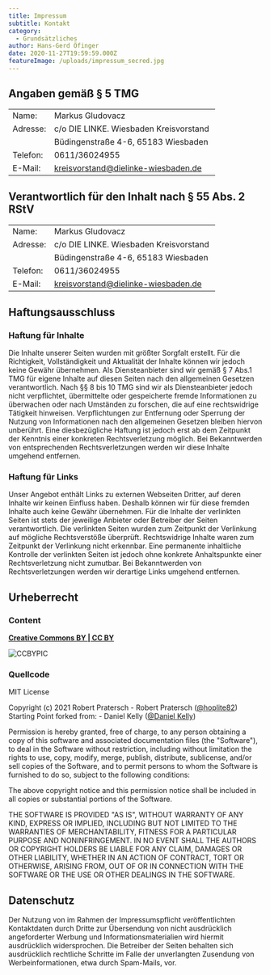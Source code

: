 ```yaml
---
title: Impressum
subtitle: Kontakt
category:
  - Grundsätzliches
author: Hans-Gerd Öfinger
date: 2020-11-27T19:59:59.000Z
featureImage: /uploads/impressum_secred.jpg
---
```

## Angaben gemäß § 5 TMG

|          |                                         |
| -------- | --------------------------------------- |
| Name:    | Markus Gludovacz                        |
| Adresse: | c/o DIE LINKE. Wiesbaden Kreisvorstand  |
|          | Büdingenstraße 4-6, 65183 Wiesbaden     |
| Telefon: | 0611/36024955                           |
| E-Mail:  | kreisvorstand@dielinke-wiesbaden.de     |

## Verantwortlich für den Inhalt nach § 55 Abs. 2 RStV

|          |                                         |
| -------- | --------------------------------------- |
| Name:    | Markus Gludovacz                        |
| Adresse: | c/o DIE LINKE. Wiesbaden Kreisvorstand  |
|          | Büdingenstraße 4-6, 65183 Wiesbaden     |
| Telefon: | 0611/36024955                           |
| E-Mail:  | kreisvorstand@dielinke-wiesbaden.de     |

## Haftungsausschluss

### Haftung für Inhalte

Die Inhalte unserer Seiten wurden mit größter Sorgfalt erstellt. Für die Richtigkeit, Vollständigkeit und Aktualität der Inhalte können wir jedoch keine Gewähr übernehmen. Als Diensteanbieter sind wir gemäß § 7 Abs.1 TMG für eigene Inhalte auf diesen Seiten nach den allgemeinen Gesetzen verantwortlich. Nach §§ 8 bis 10 TMG sind wir als Diensteanbieter jedoch nicht verpflichtet, übermittelte oder gespeicherte fremde Informationen zu überwachen oder nach Umständen zu forschen, die auf eine rechtswidrige Tätigkeit hinweisen. Verpflichtungen zur Entfernung oder Sperrung der Nutzung von Informationen nach den allgemeinen Gesetzen bleiben hiervon unberührt. Eine diesbezügliche Haftung ist jedoch erst ab dem Zeitpunkt der Kenntnis einer konkreten Rechtsverletzung möglich. Bei Bekanntwerden von entsprechenden Rechtsverletzungen werden wir diese Inhalte umgehend entfernen.

### Haftung für Links

Unser Angebot enthält Links zu externen Webseiten Dritter, auf deren Inhalte wir keinen Einfluss haben. Deshalb können wir für diese fremden Inhalte auch keine Gewähr übernehmen. Für die Inhalte der verlinkten Seiten ist stets der jeweilige Anbieter oder Betreiber der Seiten verantwortlich. Die verlinkten Seiten wurden zum Zeitpunkt der Verlinkung auf mögliche Rechtsverstöße überprüft. Rechtswidrige Inhalte waren zum Zeitpunkt der Verlinkung nicht erkennbar. Eine permanente inhaltliche Kontrolle der verlinkten Seiten ist jedoch ohne konkrete Anhaltspunkte einer Rechtsverletzung nicht zumutbar. Bei Bekanntwerden von Rechtsverletzungen werden wir derartige Links umgehend entfernen.

## Urheberrecht

### Content

**[Creative Commons BY | CC BY](https://creativecommons.org/licenses/?lang=de)**

![CCBYPIC](/ccby.png)

### Quellcode

MIT License

Copyright (c) 2021 Robert Pratersch
    - Robert Pratersch ([@hoplite82](https://github.com/hoplite82))
    Starting Point forked from:
    - Daniel Kelly ([@Daniel Kelly](https://github.com/danielkellyio))

Permission is hereby granted, free of charge, to any person obtaining a copy
of this software and associated documentation files (the "Software"), to deal
in the Software without restriction, including without limitation the rights
to use, copy, modify, merge, publish, distribute, sublicense, and/or sell
copies of the Software, and to permit persons to whom the Software is
furnished to do so, subject to the following conditions:

The above copyright notice and this permission notice shall be included in all
copies or substantial portions of the Software.

THE SOFTWARE IS PROVIDED "AS IS", WITHOUT WARRANTY OF ANY KIND, EXPRESS OR
IMPLIED, INCLUDING BUT NOT LIMITED TO THE WARRANTIES OF MERCHANTABILITY,
FITNESS FOR A PARTICULAR PURPOSE AND NONINFRINGEMENT. IN NO EVENT SHALL THE
AUTHORS OR COPYRIGHT HOLDERS BE LIABLE FOR ANY CLAIM, DAMAGES OR OTHER
LIABILITY, WHETHER IN AN ACTION OF CONTRACT, TORT OR OTHERWISE, ARISING FROM,
OUT OF OR IN CONNECTION WITH THE SOFTWARE OR THE USE OR OTHER DEALINGS IN THE
SOFTWARE.

## Datenschutz

Der Nutzung von im Rahmen der Impressumspflicht veröffentlichten Kontaktdaten durch Dritte zur Übersendung von nicht ausdrücklich angeforderter Werbung und Informationsmaterialien wird hiermit ausdrücklich widersprochen. Die Betreiber der Seiten behalten sich ausdrücklich rechtliche Schritte im Falle der unverlangten Zusendung von Werbeinformationen, etwa durch Spam-Mails, vor.
